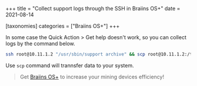+++
title = "Collect support logs through the SSH in Braiins OS+"
date = 2021-08-14

[taxonomies] 
categories = ["Braiins OS+"]
+++

In some case the Quick Action > Get help doesn't work, so you can collect logs by the command below.

<!-- more -->

```bash
ssh root@10.11.1.2 "/usr/sbin/support archive" && scp root@10.11.1.2:/tmp/support* ./
```

Use `scp` command will trannsfer data to your system.

> Get [Braiins OS+](https://braiins-os.com?utm_source=airoweb) to increase your mining devices efficiency!

